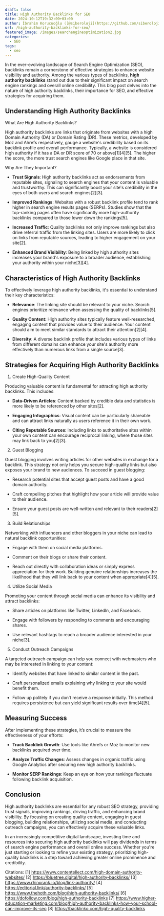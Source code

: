 ```yaml
---
draft: false
title: High Authority Backlinks for SEO
date: 2024-10-12T19:32:09+03:00
author: İbrahim Korucuoğlu ([@siberoloji](https://github.com/siberoloji))
url: /high-authority-backlinks-for-seo/
featured_image: /images/searchengineoptimization2.jpg
categories:
  - SEO
tags:
  - seo
---
```

In the ever-evolving landscape of Search Engine Optimization (SEO), backlinks remain a cornerstone of effective strategies to enhance website visibility and authority. Among the various types of backlinks, **high authority backlinks** stand out due to their significant impact on search engine rankings and overall online credibility. This blog post delves into the nature of high authority backlinks, their importance for SEO, and effective strategies for acquiring them.

## Understanding High Authority Backlinks

What Are High Authority Backlinks?

High authority backlinks are links that originate from websites with a high Domain Authority (DA) or Domain Rating (DR). These metrics, developed by Moz and Ahrefs respectively, gauge a website's credibility based on its backlink profile and overall performance. Typically, a website is considered high authority if it has a DA or DR score of 70 or above[1][4][5]. The higher the score, the more trust search engines like Google place in that site.

Why Are They Important?
* **Trust Signals**: High authority backlinks act as endorsements from reputable sites, signaling to search engines that your content is valuable and trustworthy. This can significantly boost your site's credibility in the eyes of both users and search engines[2][3].

* **Improved Rankings**: Websites with a robust backlink profile tend to rank higher in search engine results pages (SERPs). Studies show that the top-ranking pages often have significantly more high-authority backlinks compared to those lower down the rankings[5].

* **Increased Traffic**: Quality backlinks not only improve rankings but also drive referral traffic from the linking sites. Users are more likely to click on links from reputable sources, leading to higher engagement on your site[2].

* **Enhanced Brand Visibility**: Being linked by high authority sites increases your brand's exposure to a broader audience, establishing your authority within your niche[3][4].
## Characteristics of High Authority Backlinks

To effectively leverage high authority backlinks, it's essential to understand their key characteristics:
* **Relevance**: The linking site should be relevant to your niche. Search engines prioritize relevance when assessing the quality of backlinks[5].

* **Quality Content**: High authority sites typically feature well-researched, engaging content that provides value to their audience. Your content should aim to meet similar standards to attract their attention[2][4].

* **Diversity**: A diverse backlink profile that includes various types of links from different domains can enhance your site's authority more effectively than numerous links from a single source[3].
## Strategies for Acquiring High Authority Backlinks

1. Create High-Quality Content

Producing valuable content is fundamental for attracting high authority backlinks. This includes:
* **Data-Driven Articles**: Content backed by credible data and statistics is more likely to be referenced by other sites[2].

* **Engaging Infographics**: Visual content can be particularly shareable and can attract links naturally as users reference it in their own work.

* **Citing Reputable Sources**: Including links to authoritative sites within your own content can encourage reciprocal linking, where those sites may link back to you[2][3].
2. Guest Blogging

Guest blogging involves writing articles for other websites in exchange for a backlink. This strategy not only helps you secure high-quality links but also exposes your brand to new audiences. To succeed in guest blogging:
* Research potential sites that accept guest posts and have a good domain authority.

* Craft compelling pitches that highlight how your article will provide value to their audience.

* Ensure your guest posts are well-written and relevant to their readers[2][5].
3. Build Relationships

Networking with influencers and other bloggers in your niche can lead to natural backlink opportunities:
* Engage with them on social media platforms.

* Comment on their blogs or share their content.

* Reach out directly with collaboration ideas or simply express appreciation for their work.
Building genuine relationships increases the likelihood that they will link back to your content when appropriate[4][5].

4. Utilize Social Media

Promoting your content through social media can enhance its visibility and attract backlinks:
* Share articles on platforms like Twitter, LinkedIn, and Facebook.

* Engage with followers by responding to comments and encouraging shares.

* Use relevant hashtags to reach a broader audience interested in your niche[3].
5. Conduct Outreach Campaigns

A targeted outreach campaign can help you connect with webmasters who may be interested in linking to your content:
* Identify websites that have linked to similar content in the past.

* Craft personalized emails explaining why linking to your site would benefit them.

* Follow up politely if you don’t receive a response initially.
This method requires persistence but can yield significant results over time[4][5].

## Measuring Success

After implementing these strategies, it’s crucial to measure the effectiveness of your efforts:
* **Track Backlink Growth**: Use tools like Ahrefs or Moz to monitor new backlinks acquired over time.

* **Analyze Traffic Changes**: Assess changes in organic traffic using Google Analytics after securing new high authority backlinks.

* **Monitor SERP Rankings**: Keep an eye on how your rankings fluctuate following backlink acquisition.
## Conclusion

High authority backlinks are essential for any robust SEO strategy, providing trust signals, improving rankings, driving traffic, and enhancing brand visibility. By focusing on creating quality content, engaging in guest blogging, building relationships, utilizing social media, and conducting outreach campaigns, you can effectively acquire these valuable links.

In an increasingly competitive digital landscape, investing time and resources into securing high authority backlinks will pay dividends in terms of search engine performance and overall online success. Whether you're just starting or looking to refine your existing strategy, prioritizing high-quality backlinks is a step toward achieving greater online prominence and credibility.

Citations: [1] https://www.contentellect.com/high-domain-authority-websites/ [2] https://bluetree.digital/high-authority-backlinks/ [3] https://www.rhinorank.io/blog/link-authority/ [4] https://editorial.link/authority-backlinks/ [5] https://www.thehoth.com/blog/high-authority-backlinks/ [6] https://dofollow.com/blog/high-authority-backlinks [7] https://www.higher-education-marketing.com/blog/high-authority-backlinks-how-your-school-can-improve-its-seo [8] https://backlinko.com/high-quality-backlinks
